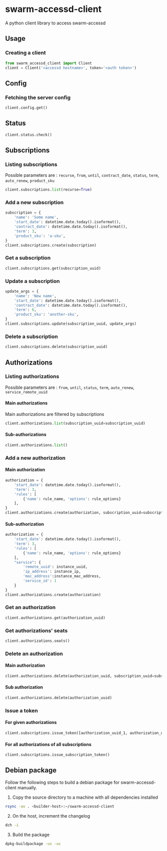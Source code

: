 # swarm-accessd-client

A python client library to access swarm-accessd

## Usage

### Creating a client

```python
from swarm_accessd_client import Client
client = Client('<accessd hostname>', token='<auth token>')
```

## Config

### Fetching the server config

```python
client.config.get()
```

## Status

```python
client.status.check()
```

## Subscriptions

### Listing subscriptions

Possible parameters are : `recurse`, `from`, `until`, `contract_date`, `status`, `term`, `auto_renew`, `product_sku`

```python
client.subscriptions.list(recurse=True)
```

### Add a new subscription

```python
subscription = {
    'name': 'Some name',
    'start_date': datetime.date.today().isoformat(),
    'contract_date': datetime.date.today().isoformat(),
    'term': 3,
    'product_sku': 'a-sku',
}
client.subscriptions.create(subscription)
```

### Get a subscription

```python
client.subscriptions.get(subscription_uuid)
```

### Update a subscription

```python
update_args = {
    'name': 'New name',
    'start_date': datetime.date.today().isoformat(),
    'contract_date': datetime.date.today().isoformat(),
    'term': 6,
    'product_sku': 'another-sku',
}
client.subscriptions.update(subscription_uuid, update_args)
```

### Delete a subscription

```python
client.subscriptions.delete(subscription_uuid)
```

## Authorizations

### Listing authorizations

Possible parameters are : `from`, `until`, `status`, `term`, `auto_renew`, `service_remote_uuid`

#### Main authorizations

Main authorizations are filtered by subscriptions

```python
client.authorizations.list(subscription_uuid=subscription_uuid)
```

#### Sub-authorizations

```python
client.authorizations.list()
```

### Add a new authorization

#### Main authorization

```python
authorization = {
    'start_date': datetime.date.today().isoformat(),
    'term': 3,
    'rules': [
        {'name': rule_name, 'options': rule_options}
    ],
}
client.authorizations.create(authorization, subscription_uuid=subscription_uuid)
```

#### Sub-authorization

```python
authorization = {
    'start_date': datetime.date.today().isoformat(),
    'term': 3,
    'rules': [
        {'name': rule_name, 'options': rule_options}
    ],
    "service": {
        'remote_uuid': instance_uuid,
        'ip_address': instance_ip,
        'mac_address':instance_mac_address,
        'service_id': 1
    }
}
client.authorizations.create(authorization)
```

### Get an authorization

```python
client.authorizations.get(authorization_uuid)
```

### Get authorizations' seats

```python
client.authorizations.seats()
```

### Delete an authorization

#### Main authorization

```python
client.authorizations.delete(authorization_uuid, subscription_uuid=subscription_uuid)
```

#### Sub authorization

```python
client.authorizations.delete(authorization_uuid)
```

### Issue a token

#### For given authorizations

```python
client.subscriptions.issue_token([authorization_uuid_1, authorization_uuid_2])
```

#### For all authorizations of all subscriptions

```python
client.subscriptions.issue_subscription_token()
```

## Debian package

Follow the following steps to build a debian package for swarm-accessd-client manually.

1. Copy the source directory to a machine with all dependencies installed

```sh
rsync -av . <builder-host>:~/swarm-accessd-client
```

2. On the host, increment the changelog

```sh
dch -i
```

3. Build the package

```sh
dpkg-buildpackage -us -uc
```
